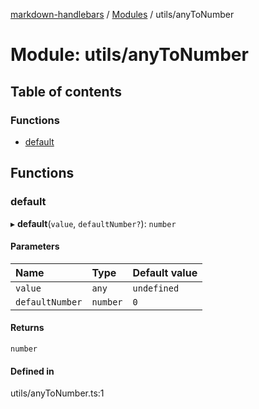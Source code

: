 [markdown-handlebars](../README.md) / [Modules](../modules.md) / utils/anyToNumber

# Module: utils/anyToNumber

## Table of contents

### Functions

- [default](utils_anyToNumber.md#default)

## Functions

### default

▸ **default**(`value`, `defaultNumber?`): `number`

#### Parameters

| Name | Type | Default value |
| :------ | :------ | :------ |
| `value` | `any` | `undefined` |
| `defaultNumber` | `number` | `0` |

#### Returns

`number`

#### Defined in

utils/anyToNumber.ts:1
